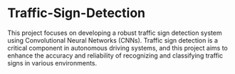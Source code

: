 # Traffic-Sign-Detection
This project focuses on developing a robust traffic sign detection system using Convolutional Neural Networks (CNNs). Traffic sign detection is a critical component in autonomous driving systems, and this project aims to enhance the accuracy and reliability of recognizing and classifying traffic signs in various environments.
